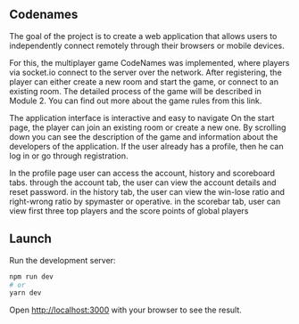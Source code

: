 ## Codenames

The goal of the project is to create a web application that allows users to independently connect remotely through their browsers or mobile devices. 

For this, the multiplayer game CodeNames was implemented, where players via socket.io connect to the server over the network. After registering, the player can either create a new room and start the game, or connect to an existing room. The detailed process of the game will be described in Module 2. You can find out more about the game rules from this link.

The application interface is interactive and easy to navigate
On the start page, the player can join an existing room or create a new one. By scrolling down you can see the description of the game and information about the developers of the application. If the user already has a profile, then he can log in or go through registration. 

In the profile page user can access the account, history and scoreboard tabs. through the account tab, the user can view the account details and reset password. in the history tab, the user can view the win-lose ratio and right-wrong ratio by spymaster or operative. in the scorebar tab, user can view first three top players and the score points of global players

## Launch

Run the development server:

```bash
npm run dev
# or
yarn dev
```

Open [http://localhost:3000](http://localhost:3000) with your browser to see the result.

